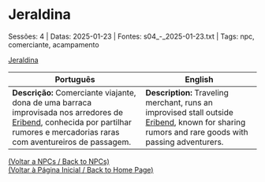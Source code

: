
# Jeraldina

Sessões: 4 | Datas: 2025-01-23 | Fontes: s04_-_2025-01-23.txt | Tags: npc, comerciante, acampamento

[Jeraldina](jeraldina.png)

| Português | English |
|-----------|---------|
| **Descrição:** Comerciante viajante, dona de uma barraca improvisada nos arredores de [Eribend](eribend.md), conhecida por partilhar rumores e mercadorias raras com aventureiros de passagem. | **Description:** Traveling merchant, runs an improvised stall outside [Eribend](eribend.md), known for sharing rumors and rare goods with passing adventurers. |

[(Voltar a NPCs / Back to NPCs)](npcs.md)  
[(Voltar à Página Inicial / Back to Home Page)](home.md)

